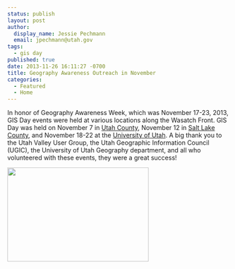 ```yaml
---
status: publish
layout: post
author:
  display_name: Jessie Pechmann
  email: jpechmann@utah.gov
tags:
  - gis day
published: true
date: 2013-11-26 16:11:27 -0700
title: Geography Awareness Outreach in November
categories:
  - Featured
  - Home
---
```

<p>In honor of Geography Awareness Week, which was November 17-23, 2013, GIS Day events were held at various locations along the Wasatch Front. GIS Day was held on November 7 in <a href="https://docs.google.com/file/d/0B9jPX7xfMfYZLU1fMi03cVp4QzQ/edit">Utah County</a>, November 12 in <a href="https://docs.google.com/file/d/0B2TozNhMXSiebU8xRWxoRFRGQnc/edit">Salt Lake County</a>, and November 18-22 at the <a href="https://docs.google.com/file/d/0B2TozNhMXSied3l6eFJlaE41bjg/edit">University of Utah</a>. A big thank you to the Utah Valley User Group, the Utah Geographic Information Council (UGIC), the University of Utah Geography department, and all who volunteered with these events, they were a great success!</p>
<p><a href="{{ "/downloads/IMG_6390.jpg" | prepend: site.baseurl }}"><img src="{{ "/images/IMG_6390.jpg" | prepend: site.baseurl }}" alt="" title="IMG_6390" width="320" height="213" class="inline-text-left" /></a></p>
